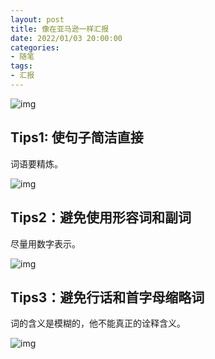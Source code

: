 ```yaml
---
layout: post
title: 像在亚马逊一样汇报
date: 2022/01/03 20:00:00
categories:
- 随笔
tags:
- 汇报
---
```




![img](https://pics.naaln.com/blog/2022-01-03-0af0b5.jpeg-basicBlog)



## Tips1: 使句子简洁直接

词语要精炼。

![img](https://pics.naaln.com/blog/2022-01-03-fe9573.jpeg-basicBlog)



## Tips2：避免使用形容词和副词

尽量用数字表示。

![img](https://pics.naaln.com/blog/2022-01-03-b1b810.jpeg-basicBlog)

## Tips3：避免行话和首字母缩略词

词的含义是模糊的，他不能真正的诠释含义。

![img](https://pics.naaln.com/blog/2022-01-03-b3f9f9.jpeg-basicBlog)
